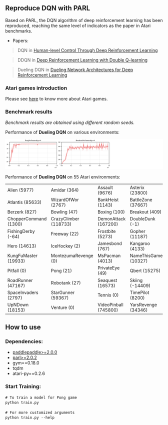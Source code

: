## Reproduce DQN with PARL
Based on PARL, the DQN algorithm of deep reinforcement learning has been reproduced, reaching the same level of indicators as the paper in Atari benchmarks.

+ Papers: 

> DQN in [Human-level Control Through Deep Reinforcement Learning](http://www.nature.com/nature/journal/v518/n7540/full/nature14236.html)

> DDQN in [Deep Reinforcement Learning with Double Q-learning](https://arxiv.org/abs/1509.06461)

> Dueling DQN in [Dueling Network Architectures for Deep Reinforcement Learning](https://arxiv.org/abs/1511.06581)

### Atari games introduction
Please see [here](https://gym.openai.com/envs/#atari) to know more about Atari games.

### Benchmark results

*Benchmark results are obtained using different random seeds.*

Performance of **Dueling DQN** on various environments:

<p align="center">
<img src=".benchmark/Dueling DQN.png" alt="result"/>
</p>

Performance of **Dueling DQN** on 55 Atari environments:

|                     |                      |                      |                    |                 |
|---------------------|----------------------|----------------------|--------------------|-----------------|
|Alien (5977)         | Amidar (364)         | Assault (9676)       |Asterix (23800)     | Asteroids(657)  |
|Atlantis (85633)     | WizardOfWor (2767)   | BankHeist (1143)     |BattleZone (37667)  | BeamRider(13570)|
|Berzerk (827)        | Bowling (47)         | Boxing (100)         |Breakout (409)      | Centipede(5103) |
|ChopperCommand (1300)| CrazyClimber (118733)| DemonAttack (167200) |DoubleDunk (-1)     | Enduro(4153)    |
|FishingDerby (-64)   | Freeway (22)         | Frostbite (5273)     |Gopher (11187)      | Gravitar(0)     | 
|Hero (14613)         | IceHockey (2)        | Jamesbond (767)      |Kangaroo (4133)     | Krull(8856)     |
|KungFuMaster (19933) | MontezumaRevenge (0) | MsPacman (4013)      |NameThisGame (10327)| Phoenix(7333)   |
|Pitfall (0)          | Pong (21)            | PrivateEye (49)      |Qbert (15275)       | Riverraid(13410)|
|RoadRunner (47167)   | Robotank (27)        | Seaquest (16573)     |Skiing (-14409)     | Solaris(53)     |
|SpaceInvaders (2797) | StarGunner (59367)   | Tennis (0)           |TimePilot (8200)    | Tutankham(235)  |
|UpNDown (18153)      | Venture (0)          | VideoPinball (745800)|YarsRevenge (34346) | Zaxxon(13233)   |

## How to use
### Dependencies:
+ [paddlepaddle>=2.0.0](https://github.com/PaddlePaddle/Paddle)
+ [parl>=2.0.2](https://github.com/PaddlePaddle/PARL)
+ gym==0.18.0
+ tqdm
+ atari-py==0.2.6

### Start Training:
```
# To train a model for Pong game
python train.py

# For more customized arguments
python train.py --help
```

